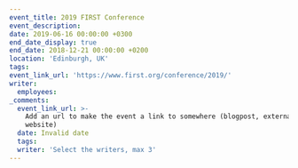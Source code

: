 ```yaml
---
event_title: 2019 FIRST Conference
event_description:
date: 2019-06-16 00:00:00 +0300
end_date_display: true
end_date: 2018-12-21 00:00:00 +0200
location: 'Edinburgh, UK'
tags:
event_link_url: 'https://www.first.org/conference/2019/'
writer:
  employees:
_comments:
  event_link_url: >-
    Add an url to make the event a link to somewhere (blogpost, external
    website)
  date: Invalid date
  tags:
  writer: 'Select the writers, max 3'
---
```


